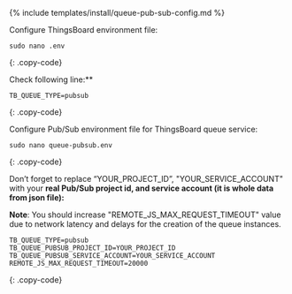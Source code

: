 {% include templates/install/queue-pub-sub-config.md %}

Configure ThingsBoard environment file:

```text
sudo nano .env
```
{: .copy-code}

Check following line:**

```.env
TB_QUEUE_TYPE=pubsub
```
{: .copy-code}

Configure Pub/Sub environment file for ThingsBoard queue service:

```text
sudo nano queue-pubsub.env
```
{: .copy-code}

Don’t forget to replace “YOUR_PROJECT_ID”, "YOUR_SERVICE_ACCOUNT" with your **real Pub/Sub project id, and service account (it is whole data from json file):**

**Note**: You should increase "REMOTE_JS_MAX_REQUEST_TIMEOUT" value due to network latency and delays for the creation of the queue instances.

```.env
TB_QUEUE_TYPE=pubsub
TB_QUEUE_PUBSUB_PROJECT_ID=YOUR_PROJECT_ID
TB_QUEUE_PUBSUB_SERVICE_ACCOUNT=YOUR_SERVICE_ACCOUNT
REMOTE_JS_MAX_REQUEST_TIMEOUT=20000
```
{: .copy-code}
